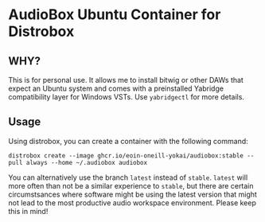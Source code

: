 # AudioBox Ubuntu Container for Distrobox

## WHY?
This is for personal use. It allows me to install bitwig or other DAWs that expect an
Ubuntu system and comes with a preinstalled Yabridge compatibility layer for Windows
VSTs. Use `yabridgectl` for more details.


## Usage

Using distrobox, you can create a container with the following command:

```
distrobox create --image ghcr.io/eoin-oneill-yokai/audiobox:stable --pull always --home ~/.audiobox audiobox 
```

You can alternatively use the branch `latest` instead of `stable`. `latest` will more often than not be a similar experience to `stable`, but there are certain circumstsances where software might be using the latest version that might not lead to the most productive audio workspace environment. Please keep this in mind! 
